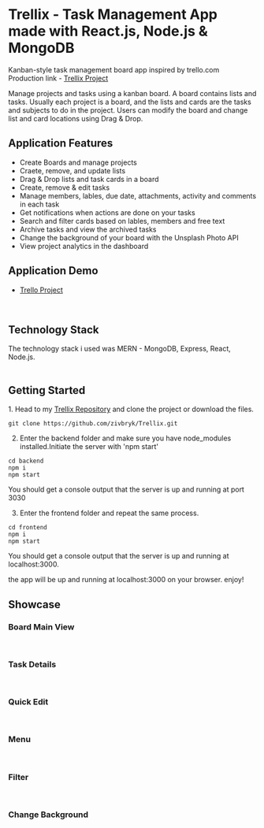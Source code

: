# Trellix - Task Management App made with React.js, Node.js & MongoDB

Kanban-style task management board app inspired by trello.com
</br>
Production link - <a href="https://trellix.herokuapp.com/board/6252d734234b9f922408738a/" target="_blank">Trellix Project</a>

Manage projects and tasks using a kanban board. A board contains lists and tasks. Usually each project is a board, and the lists and cards are the tasks and subjects to do in the project. Users can modify the board and change list and card locations using Drag & Drop.

<!-- <img alt="main-view" src="https://user-images.githubusercontent.com/81368377/124359521-1393ed00-dc2e-11eb-8c83-ca1356be7553.png"> -->

<h2>Application Features</h2>

<ul>
    <li>Create Boards and manage projects </li>
    <li>Craete, remove, and update lists</li>
    <li>Drag & Drop lists and task cards in a board</li>
    <li>Create, remove & edit tasks</li>
    <li>Manage members, lables, due date, attachments, activity and comments in each task</li>
    <li>Get notifications when actions are done on your tasks</li>
    <li>Search and filter cards based on lables, members and free text</li>
    <li>Archive tasks and view the archived tasks</li>
    <li>Change the background of your board with the Unsplash Photo API</li>
    <li>View project analytics in the dashboard </li>
  </ul>
  
  <h2>Application Demo </h2>
  <ul>
    <li><a href="https://trellix.herokuapp.com/board/6252d734234b9f922408738a/" target="_blank"> Trello Project</a></li>
    </ul>
    </br>
    <h2> Technology Stack </h2>
The technology stack i used was MERN - MongoDB, Express, React, Node.js. 
</br> 
<!-- The app uses webSockets to update the board in real-time , without the need to refresh the page to get updates.  -->
</br>
<!-- The API calls to the backend are done with the REST API method, and we used middlewares to authenticate and authorize actions. -->

<h2>Getting Started</h2> 
1. Head to my  <a href="https://github.com/zivbryk/Trellix" target="_blank"> Trellix Repository</a> and clone the project or download the files. 
</br>

```
git clone https://github.com/zivbryk/Trellix.git
```

2. Enter the backend folder and make sure you have node_modules installed.Initiate the server with 'npm start'

```
cd backend
npm i
npm start
```

You should get a console output that the server is up and running at port 3030

3. Enter the frontend folder and repeat the same process.

```
cd frontend
npm i
npm start
```

You should get a console output that the server is up and running at localhost:3000.

the app will be up and running at localhost:3000 on your browser. enjoy!

   <h2>Showcase</h2>
   
   <h3>Board Main View</h3>
   <!-- <img alt="main-view" src="https://user-images.githubusercontent.com/81368377/124359521-1393ed00-dc2e-11eb-8c83-ca1356be7553.png"> -->
   </br>
   <h3>Task Details </h3>
   <!-- <img  alt="card-details" src="https://user-images.githubusercontent.com/81368377/124360160-f6ace900-dc30-11eb-811f-0692610d82ae.png"> -->
     </br>
   <h3> Quick Edit </h3>
<!-- <img alt="preview-edit" src="https://user-images.githubusercontent.com/81368377/124360203-31af1c80-dc31-11eb-843a-f105babe6796.png"> -->
  </br>
  <h3>Menu </h3>
  <!-- <img alt="menu" src="https://user-images.githubusercontent.com/81368377/124360226-51464500-dc31-11eb-88d1-66f163117d58.png"> -->
  </br> 
  <h3>Filter</h3>
<!-- <img width="1440" alt="filter" src="https://user-images.githubusercontent.com/81368377/124360252-6a4ef600-dc31-11eb-9d15-f51d6a98c382.png"> -->
</br>
<!-- <h3>Dashboard</h3>
<img width="1007" alt="dashboard" src="https://user-images.githubusercontent.com/81368377/124360274-7e92f300-dc31-11eb-863b-7c2a04c26f90.png"> -->

<h3>Change Background</h3>
<!-- <img width="1435" alt="Screen Shot 2021-07-03 at 7 22 16 PM" src="https://user-images.githubusercontent.com/81368377/124360762-26a9bb80-dc34-11eb-9d21-0b684591aa1c.png"> -->
</br>
